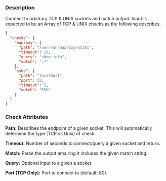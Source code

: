 ### Description

Connect to arbitrary TCP & UNIX sockets and match output. Input is expected to be an Array of TCP & UNIX checks as the following describes.


``` json
{
  "checks": {
    "haproxy": {
      "path": "/var/run/haproxy/stats",
      "timeout": 10,
      "query": "show info",
      "match": ".*"
    },
    "sshd": {
      "path": "localhost",
      "port": 22,
      "timeout": 5,
      "match": "SSH"
    }
  }
}
```

### Check Attributes

**Path:** Describes the endpoint of a given socket.  This will
automatically determine the type (TCP vs Unix) of check.

**Timeout:** Number of seconds to connect/query a given socket and return.

**Match:** Parse the output ensuring it includes the given match string.

**Query:** Optional input to a given a socket.

**Port (TCP Only):** Port to connect to (default: 80).
